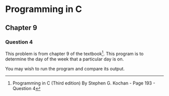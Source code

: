 # Programming in C
## Chapter 9
### Question 4

This problem is from chapter 9 of the textbook[^1]. This program is to determine the day of the week that a particular day is on.

You may wish to run the program and compare its output.


[^1]: Programming in C (Third edition) By Stephen G. Kochan - Page 193 - Question 4